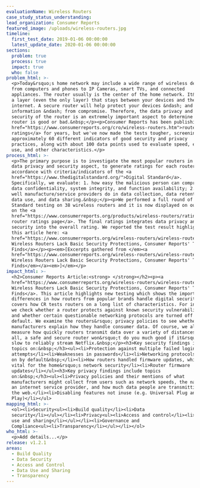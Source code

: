 ```yaml
---
evaluationName: Wireless Routers
case_study_status_understanding:
lead_organization: Consumer Reports
featured_image: /uploads/wireless-routers.jpg
timeline:
  first_test_date: 2019-01-06 00:00:00
  latest_update_date: 2020-01-06 00:00:00
sections:
  problem: true
  process: true
  impact: true
  who: false
problem_html: >-
  <p>Today&rsquo;s home network may include a wide range of wireless devices,
  from computers and phones to IP Cameras, smart TVs, and connected
  appliances. The router usually is the center of the home network. It&rsquo;s
  a layer (even the only layer) that stays between your devices and the
  internet. A secure router will help protect your devices &ndash; and your
  information &ndash; from compromise. Therefore, the data privacy and
  security of the router is an extremely important aspect to determine if a
  router is good or bad.&nbsp;</p><p>Consumer Reports has been publishing <a
  href="https://www.consumerreports.org/cro/wireless-routers.htm">router
  ratings</a> for years, but we've now made the tests tougher, screening for
  approximately 60 different indicators of good security and privacy
  practices, along with about 100 data points used to evaluate speed, ease of
  use, and other characteristics.</p>
process_html: >-
  <p>The primary purpose is to investigate the most popular routers in the
  data privacy and security aspect, to generate ratings for each router in
  accordance with criteria/indicators of the <a
  href="https://www.thedigitalstandard.org/">Digital Standard</a>.
  Specifically, we evaluate: 1. how easy the malicious person can compromise
  data confidentiality, system integrity, and function availability; 2. how
  well manufacture/service providers do in data collection, data retention,
  data use, and data sharing.&nbsp;</p><p>We performed a full round of Digital
  Standard testing on 38 wireless routers and it is now displayed on our site
  on the <a
  href="https://www.consumerreports.org/products/wireless-routers/ratings-overview/">wireless
  router ratings page</a>. The final ratings integrates data privacy and data
  security into the overall rating. We reported the test result highlights in
  this article here: <a
  href="https://www.consumerreports.org/wireless-routers/wireless-routers-lack-basic-security-protections/">Many
  Wireless Routers Lack Basic Security Protections, Consumer Reports' Testing
  Finds</a></p><p><em>[Excerpts gathered from </em><a
  href="https://www.consumerreports.org/wireless-routers/wireless-routers-lack-basic-security-protections/"><em>Many
  Wireless Routers Lack Basic Security Protections, Consumer Reports' Testing
  Finds</em></a><em>]</em></p>
impact_html: >-
  <h2>Consumer Reports Article:<strong> </strong></h2><p><a
  href="https://www.consumerreports.org/wireless-routers/wireless-routers-lack-basic-security-protections/">Many
  Wireless Routers Lack Basic Security Protections, Consumer Reports' Testing
  Finds</a>. This article highlights new testing which shows the important
  differences in how routers from popular brands handle digital security. It
  covers how CR tests routers on a long list of characteristics. For instance,
  we check whether a router protects against known security vulnerabilities
  and whether certain questionable networking protocols are turned off by
  default. We examine the routers&rsquo; privacy policies to see whether
  manufacturers explain how they handle consumer data. Of course, we also
  measure how quickly routers transmit data over a variety of distances. After
  all, a safe and secure router won&rsquo;t do you much good if it&rsquo;s too
  slow to reliably stream Netflix.&nbsp;</p><h3>Key security findings includes
  topics on:&nbsp;</h3><ul><li>Protection against multiple failed login
  attempts</li><li>Weaknesses in passwords</li><li>Networking protocols turned
  on by default&nbsp;</li><li>How routers handled firmware updates, which are
  vital for the home&rsquo;s network security</li><li>Router firmware
  updates</li></ul><h3>Key privacy findings include topics
  on:&nbsp;</h3><ul><li>Privacy policies and their mentions of what
  manufacturers might collect from users such as network speeds, the name of
  an internet service provider, and how much data people are transmitting to
  the web.</li><li>Disabling features not inuse (e.g. Universal Plug and
  Play)</li></ul>
mapping_html: >-
  <ol><li>Security<ul><li>Build quality</li><li>Data
  security</li></ul></li><li>Privacy<ul><li>Access and control</li><li>Data
  use and sharing</li></ul></li><li>Governance and
  Compliance<ul><li>Transparency</li></ul></li></ol>
who_html: >-
  <p>Add details...</p>
release: v1.2.1
areas:
  - Build Quality
  - Data Security
  - Access and Control
  - Data Use and Sharing
  - Transparency
---
```

